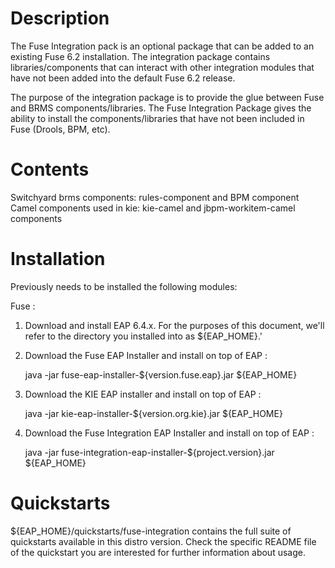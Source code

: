 Description
============
The Fuse Integration pack is an optional package that can be added to an existing Fuse 6.2 installation.  The integration package contains libraries/components that can interact with other integration modules that have not been added into the default Fuse 6.2 release. 

The purpose of the integration package is to provide the glue between Fuse and BRMS components/libraries.  The Fuse Integration Package gives the ability to install the components/libraries that have not been included in Fuse (Drools, BPM, etc).


Contents
============
Switchyard brms components: rules-component and BPM component
Camel components used in kie:  kie-camel and jbpm-workitem-camel components


Installation
============

Previously needs to be installed the following modules:

Fuse :

1.  Download and install EAP 6.4.x.    For the purposes of this document, we'll refer to the directory you installed into as ${EAP_HOME}.'

2.  Download the Fuse EAP Installer and install on top of EAP : 

    java -jar fuse-eap-installer-${version.fuse.eap}.jar ${EAP_HOME}

3.  Download the KIE EAP installer and install on top of EAP :

    java -jar kie-eap-installer-${version.org.kie}.jar ${EAP_HOME}

4.  Download the Fuse Integration EAP Installer and install on top of EAP : 

    java -jar fuse-integration-eap-installer-${project.version}.jar ${EAP_HOME}


Quickstarts
============

${EAP_HOME}/quickstarts/fuse-integration contains the full suite of quickstarts available in this distro version. Check the specific README file of the quickstart you are interested for further information about usage.

 
